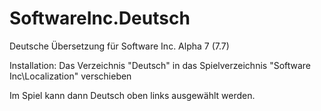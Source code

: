 # SoftwareInc.Deutsch
Deutsche Übersetzung für Software Inc. Alpha 7 (7.7)



Installation: 
Das Verzeichnis "Deutsch" in das Spielverzeichnis "Software Inc\Localization" verschieben

Im Spiel kann dann Deutsch oben links ausgewählt werden.
